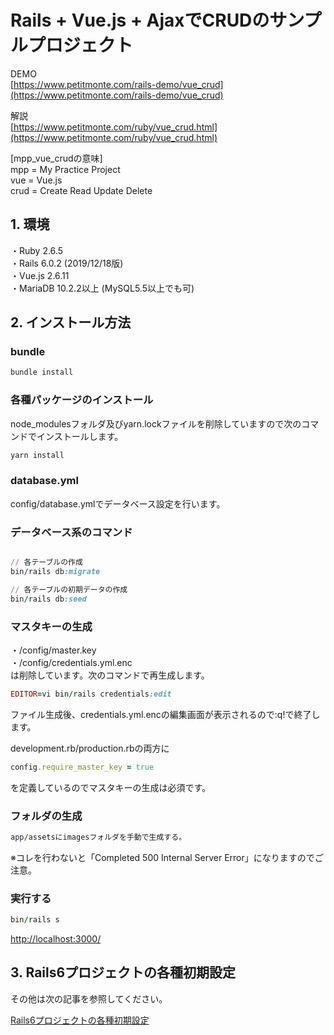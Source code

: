 # Rails + Vue.js + AjaxでCRUDのサンプルプロジェクト 
  
DEMO    
[https://www.petitmonte.com/rails-demo/vue_crud](https://www.petitmonte.com/rails-demo/vue_crud)  
  
解説  
[https://www.petitmonte.com/ruby/vue_crud.html](https://www.petitmonte.com/ruby/vue_crud.html)
   
[mpp_vue_crudの意味]  
mpp = My Practice Project  
vue = Vue.js  
crud = Create Read Update Delete    
    
## 1. 環境
・Ruby 2.6.5  
・Rails 6.0.2 (2019/12/18版)  
・Vue.js 2.6.11  
・MariaDB 10.2.2以上 (MySQL5.5以上でも可)  
 
## 2. インストール方法
  
### bundle  
```rb
bundle install 
```
  
### 各種パッケージのインストール  
node_modulesフォルダ及びyarn.lockファイルを削除していますので次のコマンドでインストールします。  
```rb  
yarn install 
```
  
### database.yml  
config/database.ymlでデータベース設定を行います。  
  

### データベース系のコマンド  
```rb

// 各テーブルの作成
bin/rails db:migrate

// 各テーブルの初期データの作成
bin/rails db:seed
```
  
### マスタキーの生成 
・/config/master.key  
・/config/credentials.yml.enc  
は削除しています。次のコマンドで再生成します。  
```rb
EDITOR=vi bin/rails credentials:edit   
```  
ファイル生成後、credentials.yml.encの編集画面が表示されるので:q!で終了します。

development.rb/production.rbの両方に  
```rb
config.require_master_key = true  
``` 
を定義しているのでマスタキーの生成は必須です。   
  
### フォルダの生成
```rb  
app/assetsにimagesフォルダを手動で生成する。 
```
※コレを行わないと「Completed 500 Internal Server Error」になりますのでご注意。  
    
   
### 実行する
```rb  
bin/rails s
```  

[http://localhost:3000/](http://localhost:3000/)  
      
## 3. Rails6プロジェクトの各種初期設定
その他は次の記事を参照してください。  
  
[Rails6プロジェクトの各種初期設定](https://www.petitmonte.com/ruby/rails6_project.html)  
